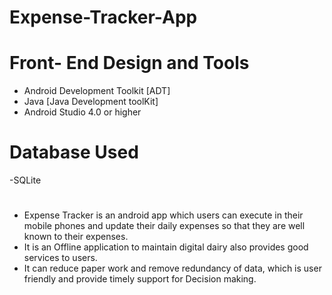 # Expense-Tracker-App

# Front- End Design and Tools
 - Android Development Toolkit [ADT]
 - Java [Java Development toolKit]
 - Android Studio 4.0 or higher
   
 # Database Used
 -SQLite

#
-  Expense Tracker is an android app which users can execute in their mobile phones and update their daily expenses so that they are well 
   known to their expenses. 
-  It is an Offline application to maintain digital dairy also provides good services to users.
-  It can reduce paper work and remove redundancy of data, which is user friendly and provide timely support for Decision making.
